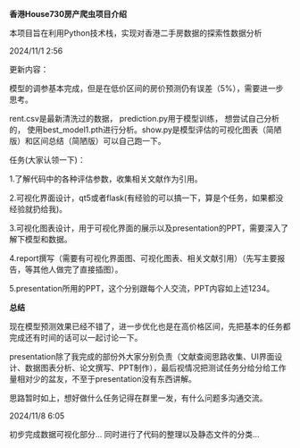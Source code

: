 **香港House730房产爬虫项目介绍‌**

本项目旨在利用Python技术栈，实现对香港二手房数据的探索性数据分析

2024/11/1 2:56

更新内容：

模型的调参基本完成，但是在低价区间的房价预测仍有误差（5%），需要进一步思考。

rent.csv是最新清洗过的数据， prediction.py用于模型训练， 想尝试自己分析的， 
使用best_model1.pth进行分析。show.py是模型评估的可视化图表（简陋版）和区间总结（简陋版）可以自己跑一下。

任务(大家认领一下)：

1.了解代码中的各种评估参数，收集相关文献作为引用。

2.可视化界面设计，qt5或者flask(有经验的可以搞一下，算是个任务，如果都没经验就扔给我)。

3.可视化图表设计，用于可视化界面的展示以及presentation的PPT，需要深入了解下模型和数据。

4.report撰写（需要有可视化界面图、可视化图表、相关文献引用）（先写主要报告，等其他人做完了直接插图）。

5.presentation所用的PPT，这个分别跟每个人交流，PPT内容如上述1234。

**总结**

现在模型预测效果已经不错了，进一步优化也是在高价格区间，先把基本的任务都完成还有时间的话可以一起讨论一下。

presentation除了我完成的部份外大家分别负责（文献查阅思路收集、UI界面设计、数据图表分析、论文撰写、PPT制作），最后视情况把测试任务分给分给工作量相对少的盆友，不至于presentation没有东西讲解。

思路暂时如上，想好做什么任务记得在群里一发，有什么问题多沟通交流。

2024/11/8 6:05

初步完成数据可视化部分... 同时进行了代码的整理以及静态文件的分类...
